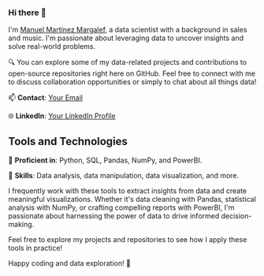 ### Hi there 👋

I'm [Manuel Martínez Margalef](https://github.com/ManuMartinezM), a data scientist with a background in sales and music. I'm passionate about leveraging data to uncover insights and solve real-world problems.

🔍 You can explore some of my data-related projects and contributions to open-source repositories right here on GitHub. Feel free to connect with me to discuss collaboration opportunities or simply to chat about all things data!

📫 **Contact**: [Your Email](manuelmartinezmargalef@gmail.com)

🌐 **LinkedIn**: [Your LinkedIn Profile](https://www.linkedin.com/in/manuelmartinezmargalef)

## Tools and Technologies

🔧 **Proficient in**: Python, SQL, Pandas, NumPy, and PowerBI.

💼 **Skills**: Data analysis, data manipulation, data visualization, and more.

I frequently work with these tools to extract insights from data and create meaningful visualizations. Whether it's data cleaning with Pandas, statistical analysis with NumPy, or crafting compelling reports with PowerBI, I'm passionate about harnessing the power of data to drive informed decision-making.

Feel free to explore my projects and repositories to see how I apply these tools in practice!

Happy coding and data exploration! 🚀

